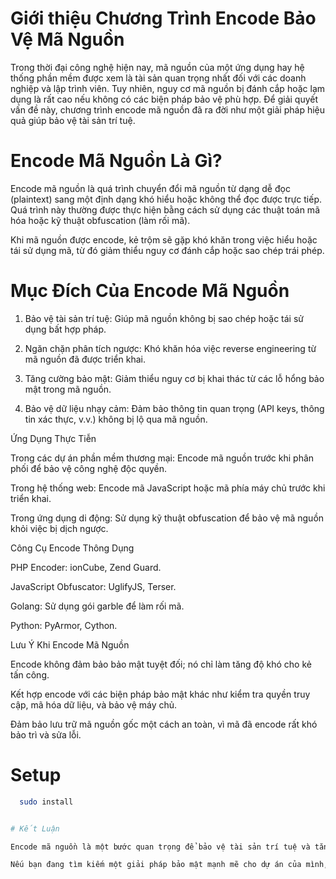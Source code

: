 # Giới thiệu Chương Trình Encode Bảo Vệ Mã Nguồn

Trong thời đại công nghệ hiện nay, mã nguồn của một ứng dụng hay hệ thống phần mềm được xem là tài sản quan trọng nhất đối với các doanh nghiệp và lập trình viên. Tuy nhiên, nguy cơ mã nguồn bị đánh cắp hoặc lạm dụng là rất cao nếu không có các biện pháp bảo vệ phù hợp. Để giải quyết vấn đề này, chương trình encode mã nguồn đã ra đời như một giải pháp hiệu quả giúp bảo vệ tài sản trí tuệ.

# Encode Mã Nguồn Là Gì?

Encode mã nguồn là quá trình chuyển đổi mã nguồn từ dạng dễ đọc (plaintext) sang một định dạng khó hiểu hoặc không thể đọc được trực tiếp. Quá trình này thường được thực hiện bằng cách sử dụng các thuật toán mã hóa hoặc kỹ thuật obfuscation (làm rối mã).

Khi mã nguồn được encode, kẻ trộm sẽ gặp khó khăn trong việc hiểu hoặc tái sử dụng mã, từ đó giảm thiểu nguy cơ đánh cắp hoặc sao chép trái phép.

# Mục Đích Của Encode Mã Nguồn

1. Bảo vệ tài sản trí tuệ: Giúp mã nguồn không bị sao chép hoặc tái sử dụng bất hợp pháp.


2. Ngăn chặn phân tích ngược: Khó khăn hóa việc reverse engineering từ mã nguồn đã được triển khai.


3. Tăng cường bảo mật: Giảm thiểu nguy cơ bị khai thác từ các lỗ hổng bảo mật trong mã nguồn.


4. Bảo vệ dữ liệu nhạy cảm: Đảm bảo thông tin quan trọng (API keys, thông tin xác thực, v.v.) không bị lộ qua mã nguồn.



Ứng Dụng Thực Tiễn

Trong các dự án phần mềm thương mại: Encode mã nguồn trước khi phân phối để bảo vệ công nghệ độc quyền.

Trong hệ thống web: Encode mã JavaScript hoặc mã phía máy chủ trước khi triển khai.

Trong ứng dụng di động: Sử dụng kỹ thuật obfuscation để bảo vệ mã nguồn khỏi việc bị dịch ngược.


Công Cụ Encode Thông Dụng

PHP Encoder: ionCube, Zend Guard.

JavaScript Obfuscator: UglifyJS, Terser.

Golang: Sử dụng gói garble để làm rối mã.

Python: PyArmor, Cython.


Lưu Ý Khi Encode Mã Nguồn

Encode không đảm bảo bảo mật tuyệt đối; nó chỉ làm tăng độ khó cho kẻ tấn công.

Kết hợp encode với các biện pháp bảo mật khác như kiểm tra quyền truy cập, mã hóa dữ liệu, và bảo vệ máy chủ.

Đảm bảo lưu trữ mã nguồn gốc một cách an toàn, vì mã đã encode rất khó bảo trì và sửa lỗi.
# Setup
 ```bash
   sudo install


# Kết Luận

Encode mã nguồn là một bước quan trọng để bảo vệ tài sản trí tuệ và tăng cường an ninh cho các dự án phần mềm. Tuy nhiên, nó cần được triển khai cùng với các biện pháp bảo mật khác để đảm bảo hiệu quả tối ưu. Việc áp dụng encode không chỉ giúp bảo vệ quyền sở hữu trí tuệ mà còn xây dựng niềm tin với khách hàng và đối tác.

Nếu bạn đang tìm kiếm một giải pháp bảo mật mạnh mẽ cho dự án của mình, hãy cân nhắc sử dụng chương trình encode mã nguồn ngay hôm nay!


